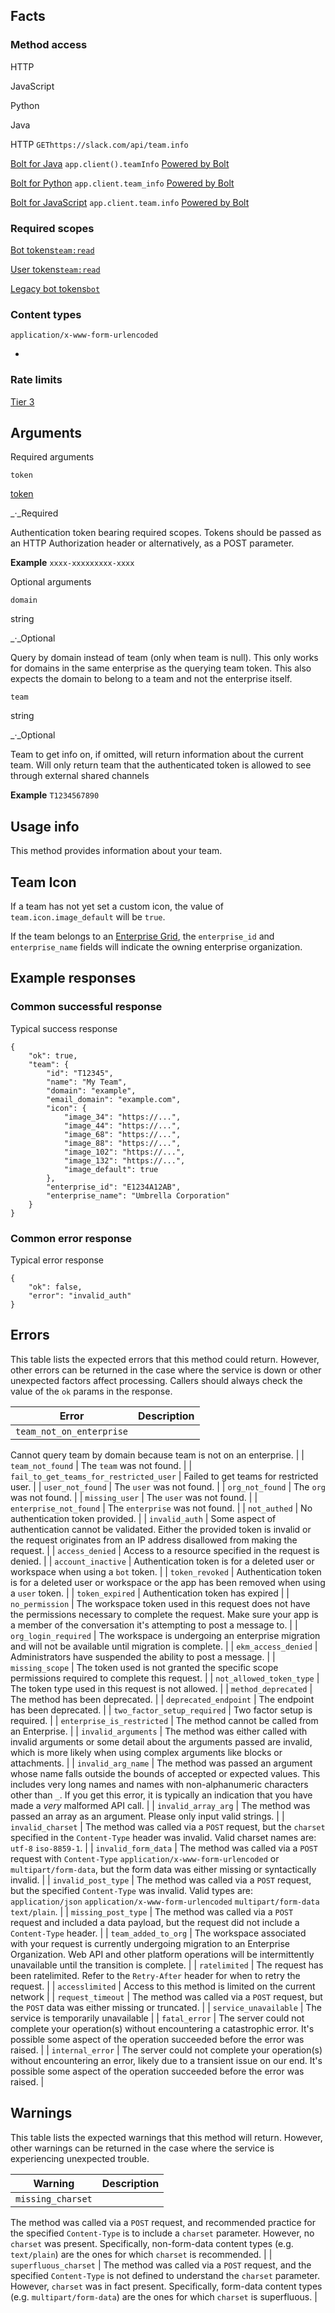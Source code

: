 ## Facts

### Method access

HTTP

JavaScript

Python

Java

HTTP
`GEThttps://slack.com/api/team.info`

[Bolt for Java](/tools/bolt)
`app.client().teamInfo`
[Powered by Bolt](/tools/bolt)

[Bolt for Python](/tools/bolt)
`app.client.team_info`
[Powered by Bolt](/tools/bolt)

[Bolt for JavaScript](/tools/bolt)
`app.client.team.info`
[Powered by Bolt](/tools/bolt)

### Required scopes

[Bot tokens](/docs/token-types#granular_bot)[`team:read`](/scopes/team:read)

[User tokens](/docs/token-types#user)[`team:read`](/scopes/team:read)

[Legacy bot tokens](/docs/token-types#bot)[`bot`](/scopes/bot)

### Content types

`application/x-www-form-urlencoded`

- 
### Rate limits
[Tier 3](/docs/rate-limits#tier_t3)

## Arguments

Required arguments

`token`

[token](/authentication/token-types)

_·_Required

Authentication token bearing required scopes. Tokens should be passed as an HTTP Authorization header or alternatively, as a POST parameter.

**Example**
`xxxx-xxxxxxxxx-xxxx`

Optional arguments

`domain`

string

_·_Optional

Query by domain instead of team (only when team is null). This only works for domains in the same enterprise as the querying team token. This also expects the domain to belong to a team and not the enterprise itself.

`team`

string

_·_Optional

Team to get info on, if omitted, will return information about the current team. Will only return team that the authenticated token is allowed to see through external shared channels

**Example**
`T1234567890`

## Usage info

This method provides information about your team.

## Team Icon

If a team has not yet set a custom icon, the value of `team.icon.image_default` will be `true`.

If the team belongs to an [Enterprise Grid](/enterprise-grid), the `enterprise_id` and `enterprise_name` fields will indicate the owning enterprise organization.

## Example responses

### Common successful response

Typical success response

```
{
    "ok": true,
    "team": {
        "id": "T12345",
        "name": "My Team",
        "domain": "example",
        "email_domain": "example.com",
        "icon": {
            "image_34": "https://...",
            "image_44": "https://...",
            "image_68": "https://...",
            "image_88": "https://...",
            "image_102": "https://...",
            "image_132": "https://...",
            "image_default": true
        },
        "enterprise_id": "E1234A12AB",
        "enterprise_name": "Umbrella Corporation"
    }
}
```

### Common error response

Typical error response

```
{
    "ok": false,
    "error": "invalid_auth"
}
```

## Errors

This table lists the expected errors that this method could return. However, other errors can be returned in the case where the service is down or other unexpected factors affect processing. Callers should always check the value of the `ok` params in the response.

| Error | Description |
| --- | --- |
| `team_not_on_enterprise` | 
Cannot query team by domain because team is not on an enterprise.
 |
| `team_not_found` | 
The `team` was not found.
 |
| `fail_to_get_teams_for_restricted_user` | 
Failed to get teams for restricted user.
 |
| `user_not_found` | 
The `user` was not found.
 |
| `org_not_found` | 
The `org` was not found.
 |
| `missing_user` | 
The `user` was not found.
 |
| `enterprise_not_found` | 
The `enterprise` was not found.
 |
| `not_authed` | 
No authentication token provided.
 |
| `invalid_auth` | 
Some aspect of authentication cannot be validated. Either the provided token is invalid or the request originates from an IP address disallowed from making the request.
 |
| `access_denied` | 
Access to a resource specified in the request is denied.
 |
| `account_inactive` | 
Authentication token is for a deleted user or workspace when using a `bot` token.
 |
| `token_revoked` | 
Authentication token is for a deleted user or workspace or the app has been removed when using a `user` token.
 |
| `token_expired` | 
Authentication token has expired
 |
| `no_permission` | 
The workspace token used in this request does not have the permissions necessary to complete the request. Make sure your app is a member of the conversation it's attempting to post a message to.
 |
| `org_login_required` | 
The workspace is undergoing an enterprise migration and will not be available until migration is complete.
 |
| `ekm_access_denied` | 
Administrators have suspended the ability to post a message.
 |
| `missing_scope` | 
The token used is not granted the specific scope permissions required to complete this request.
 |
| `not_allowed_token_type` | 
The token type used in this request is not allowed.
 |
| `method_deprecated` | 
The method has been deprecated.
 |
| `deprecated_endpoint` | 
The endpoint has been deprecated.
 |
| `two_factor_setup_required` | 
Two factor setup is required.
 |
| `enterprise_is_restricted` | 
The method cannot be called from an Enterprise.
 |
| `invalid_arguments` | 
The method was either called with invalid arguments or some detail about the arguments passed are invalid, which is more likely when using complex arguments like blocks or attachments.
 |
| `invalid_arg_name` | 
The method was passed an argument whose name falls outside the bounds of accepted or expected values. This includes very long names and names with non-alphanumeric characters other than `_`. If you get this error, it is typically an indication that you have made a _very_ malformed API call.
 |
| `invalid_array_arg` | 
The method was passed an array as an argument. Please only input valid strings.
 |
| `invalid_charset` | 
The method was called via a `POST` request, but the `charset` specified in the `Content-Type` header was invalid. Valid charset names are: `utf-8` `iso-8859-1`.
 |
| `invalid_form_data` | 
The method was called via a `POST` request with `Content-Type` `application/x-www-form-urlencoded` or `multipart/form-data`, but the form data was either missing or syntactically invalid.
 |
| `invalid_post_type` | 
The method was called via a `POST` request, but the specified `Content-Type` was invalid. Valid types are: `application/json` `application/x-www-form-urlencoded` `multipart/form-data` `text/plain`.
 |
| `missing_post_type` | 
The method was called via a `POST` request and included a data payload, but the request did not include a `Content-Type` header.
 |
| `team_added_to_org` | 
The workspace associated with your request is currently undergoing migration to an Enterprise Organization. Web API and other platform operations will be intermittently unavailable until the transition is complete.
 |
| `ratelimited` | 
The request has been ratelimited. Refer to the `Retry-After` header for when to retry the request.
 |
| `accesslimited` | 
Access to this method is limited on the current network
 |
| `request_timeout` | 
The method was called via a `POST` request, but the `POST` data was either missing or truncated.
 |
| `service_unavailable` | 
The service is temporarily unavailable
 |
| `fatal_error` | 
The server could not complete your operation(s) without encountering a catastrophic error. It's possible some aspect of the operation succeeded before the error was raised.
 |
| `internal_error` | 
The server could not complete your operation(s) without encountering an error, likely due to a transient issue on our end. It's possible some aspect of the operation succeeded before the error was raised.
 |

## Warnings

This table lists the expected warnings that this method will return. However, other warnings can be returned in the case where the service is experiencing unexpected trouble.

| Warning | Description |
| --- | --- |
| `missing_charset` | 
The method was called via a `POST` request, and recommended practice for the specified `Content-Type` is to include a `charset` parameter. However, no `charset` was present. Specifically, non-form-data content types (e.g. `text/plain`) are the ones for which `charset` is recommended.
 |
| `superfluous_charset` | 
The method was called via a `POST` request, and the specified `Content-Type` is not defined to understand the `charset` parameter. However, `charset` was in fact present. Specifically, form-data content types (e.g. `multipart/form-data`) are the ones for which `charset` is superfluous.
 |

